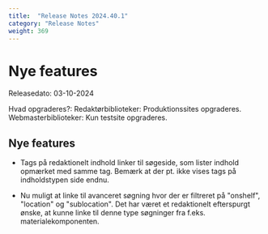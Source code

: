 ```yaml
---
title:  "Release Notes 2024.40.1"
category: "Release Notes"
weight: 369
---
```


# Nye features

Releasedato: 03-10-2024 

Hvad opgraderes?: Redaktørbiblioteker: Produktionssites opgraderes. Webmasterbiblioteker: Kun testsite opgraderes. 

## Nye features

- Tags på redaktionelt indhold linker til søgeside, som lister indhold opmærket med samme tag. Bemærk at der pt. ikke vises tags på indholdstypen side endnu. 

- Nu muligt at linke til avanceret søgning hvor der er filtreret på "onshelf", "location" og "sublocation". Det har været et redaktionelt efterspurgt ønske, at kunne linke til denne type søgninger fra f.eks. materialekomponenten. 
